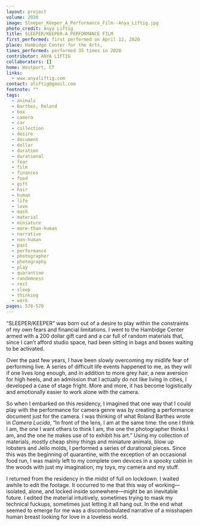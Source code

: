 ```yaml
---
layout: project
volume: 2020
image: Sleeper_Keeper_A_Performance_Film--Anya_Liftig.jpg
photo_credit: Anya Liftig
title: SLEEPER/KEEPER-A PERFORMANCE FILM
first_performed: first performed on April 12, 2020
place: Hambidge Center for the Arts,
times_performed: performed 35 times in 2020
contributor: ANYA LIFTIG
collaborators: []
home: Westport, CT
links:
  - www.anyaliftig.com
contact: aliftig@gmail.com
footnote: ""
tags:
  - animals
  - Barthes, Roland
  - box
  - camera
  - car
  - collection
  - desire
  - document
  - dollar
  - duration
  - durational
  - fear
  - film
  - finances
  - food
  - gift
  - hair
  - human
  - life
  - love
  - mask
  - material
  - miniature
  - more-than-human
  - narrative
  - non-human
  - past
  - performance
  - photographer
  - photography
  - play
  - quarantine
  - randomness
  - rest
  - sleep
  - thinking
  - work
pages: 578-579
---
```


“SLEEPER/KEEPER” was born out of a desire to play within the constraints of my own fears and financial limitations. I went to the Hambidge Center armed with a 200 dollar gift card and a car full of random materials that, since I can’t afford studio space, had been sitting in bags and boxes waiting to be activated.

Over the past few years, I have been slowly overcoming my midlife fear of performing live. A series of difficult life events happened to me, as they will if one lives long enough, and in addition to more grey hair, a new aversion for high heels, and an admission that I actually do not like living in cities, I developed a case of stage fright. More and more, it has become logistically and emotionally easier to work alone with the camera.

So when I embarked on this residency, I imagined that one way that I could play with the performance for camera genre was by creating a performance document just for the camera. I was thinking of what Roland Barthes wrote in _Camera Lucida_, “In front of the lens, I am at the same time: the one I think I am, the one I want others to think I am, the one the photographer thinks I am, and the one he makes use of to exhibit his art.” Using my collection of materials, mostly cheap shiny things and miniature animals, blow up lobsters and Jello molds, I performed a series of durational pieces. Since this was the beginning of quarantine, with the exception of an occasional food run, I was mainly left to my complete own devices in a spooky cabin in the woods with just my imagination, my toys, my camera and my stuff.

I returned from the residency in the midst of full on lockdown. I waited awhile to edit the footage. It occurred to me that this way of working—isolated, alone, and locked inside somewhere—might be an inevitable future. I edited the material intuitively, sometimes trying to mask my technical fuckups, sometimes just letting it all hang out. In the end what seemed to emerge for me was a discombobulated narrative of a misshapen human breast looking for love in a loveless world.
